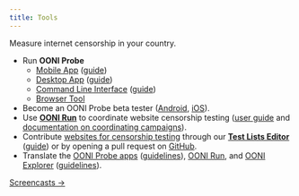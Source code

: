 ```yaml
---
title: Tools
---
```


Measure internet censorship in your country.

* Run **OONI Probe**
    * [Mobile App](https://ooni.org/install/mobile) ([guide](https://ooni.org/support/ooni-probe-mobile)) 
    * [Desktop App](https://ooni.org/install/desktop) ([guide](https://ooni.org/support/ooni-probe-desktop))
    * [Command Line Interface](https://ooni.org/install/cli) ([guide](https://ooni.org/support/ooni-probe-cli)) 
    * [Browser Tool](https://probe-web.ooni.org/) 
* Become an OONI Probe beta tester ([Android](https://play.google.com/apps/testing/org.openobservatory.ooniprobe), [iOS](https://testflight.apple.com/join/rh3Ig7fE)).
* Use **[OONI Run](https://run.ooni.io/)** to coordinate website censorship testing ([user guide](https://ooni.org/support/ooni-run/) and [documentation on coordinating campaigns](https://ooni.org/support/ooni-censorship-measurement-campaigns)).
* Contribute [websites for censorship testing](https://ooni.org/get-involved/contribute-test-lists) through our **[Test Lists Editor](https://test-lists.ooni.org/)** ([guide](https://ooni.org/support/test-lists-editor)) or by opening a pull request on [GitHub](https://ooni.org/support/github-test-lists).
* Translate the [OONI Probe apps](https://www.transifex.com/otf/ooniprobe/) ([guidelines](https://github.com/ooni/translations/blob/master/Guidelines%20for%20OONI%20Probe.md)), [OONI Run](https://www.transifex.com/otf/ooni-run/), and [OONI Explorer](https://www.transifex.com/otf/ooni-explorer/) ([guidelines](https://github.com/ooni/translations/blob/master/Guidelines%20for%20OONI%20Explorer.md)).

[Screencasts →](https://www.youtube.com/watch?v=tLDVpyHFsW0&list=PL1sH9kYR-16nCTygf9tqThxiS36xVDNkH)
